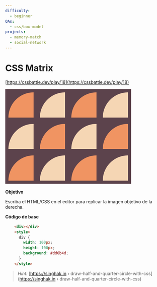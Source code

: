 ```yaml
---
difficulty:
  - beginner
OAs:
  - css/box-model
projects:
  - memory-match
  - social-network
---
```


# CSS Matrix

[https://cssbattle.dev/play/18](https://cssbattle.dev/play/18)

![Matrix](css_matrix.png)

__Objetivo__

Escriba el HTML/CSS en el editor para replicar la imagen objetivo de la derecha.

__Código de base__

```html
    <div></div>
    <style>
      div {
        width: 100px;
        height: 100px;
        background: #dd6b4d;
      }
    </style>
```

> *Hint:* [https://singhak.in › draw-half-and-quarter-circle-with-css](https://singhak.in › draw-half-and-quarter-circle-with-css) 
